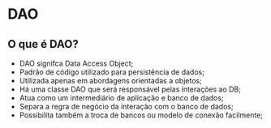 # DAO

## O que é DAO?
- DAO signifca Data Access Object;
- Padrão de código utilizado para persistência de dados;
- Utilizada apenas em abordagens orientadas a objetos;
- Há uma classe DAO que será responsável pelas interações ao DB;
- Atua como um intermediário de aplicação e banco de dados;
- Separa a regra de negócio da interação com o banco de dados;
- Possibilita também a troca de bancos ou modelo de conexão facilmente;
